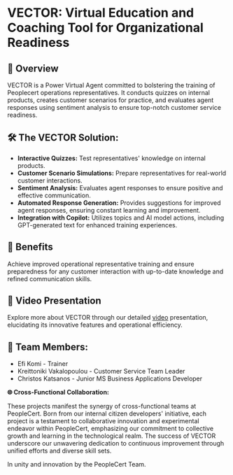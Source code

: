 **VECTOR: Virtual Education and Coaching Tool for Organizational Readiness**
============================================================================

**🌟 Overview**
---------------

VECTOR is a Power Virtual Agent committed to bolstering the training of Peoplecert operations representatives. It conducts quizzes on internal products, creates customer scenarios for practice, and evaluates agent responses using sentiment analysis to ensure top-notch customer service readiness.

**🛠️ The VECTOR Solution:**
----------------------------

-   **Interactive Quizzes:** Test representatives' knowledge on internal products.
-   **Customer Scenario Simulations:** Prepare representatives for real-world customer interactions.
-   **Sentiment Analysis:** Evaluates agent responses to ensure positive and effective communication.
-   **Automated Response Generation:** Provides suggestions for improved agent responses, ensuring constant learning and improvement.
-   **Integration with Copilot:** Utilizes topics and AI model actions, including GPT-generated text for enhanced training experiences.

**🎉 Benefits**
---------------

Achieve improved operational representative training and ensure preparedness for any customer interaction with up-to-date knowledge and refined communication skills.

**🎥 Video Presentation**
-------------------------

Explore more about VECTOR through our detailed [video](https://drive.google.com/file/d/1gU0UTMy3IdLmLLL1QyYCsxL-AiVO9wu1/view?usp=drive_link) presentation, elucidating its innovative features and operational efficiency.

**🤝 Team Members:**
--------------------

-   Efi Komi - Trainer
-   Kreittoniki Vakalopoulou - Customer Service Team Leader
-   Christos Katsanos - Junior MS Business Applications Developer

**🌐 Cross-Functional Collaboration:**

These projects manifest the synergy of cross-functional teams at PeopleCert. Born from our internal citizen developers' initiative, each project is a testament to collaborative innovation and experimental endeavor within PeopleCert, emphasizing our commitment to collective growth and learning in the technological realm. The success of VECTOR underscore our unwavering dedication to continuous improvement through unified efforts and diverse skill sets.

In unity and innovation by the PeopleCert Team.
